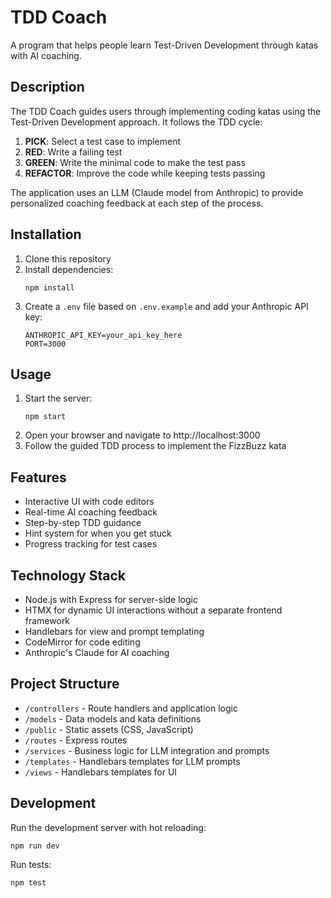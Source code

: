 # TDD Coach

A program that helps people learn Test-Driven Development through katas with AI coaching.

## Description

The TDD Coach guides users through implementing coding katas using the Test-Driven Development approach. It follows the TDD cycle:

1. **PICK**: Select a test case to implement
2. **RED**: Write a failing test
3. **GREEN**: Write the minimal code to make the test pass
4. **REFACTOR**: Improve the code while keeping tests passing

The application uses an LLM (Claude model from Anthropic) to provide personalized coaching feedback at each step of the process.

## Installation

1. Clone this repository
2. Install dependencies:
   ```
   npm install
   ```
3. Create a `.env` file based on `.env.example` and add your Anthropic API key:
   ```
   ANTHROPIC_API_KEY=your_api_key_here
   PORT=3000
   ```

## Usage

1. Start the server:
   ```
   npm start
   ```
2. Open your browser and navigate to http://localhost:3000
3. Follow the guided TDD process to implement the FizzBuzz kata

## Features

- Interactive UI with code editors
- Real-time AI coaching feedback
- Step-by-step TDD guidance
- Hint system for when you get stuck
- Progress tracking for test cases

## Technology Stack

- Node.js with Express for server-side logic
- HTMX for dynamic UI interactions without a separate frontend framework
- Handlebars for view and prompt templating
- CodeMirror for code editing
- Anthropic's Claude for AI coaching

## Project Structure

- `/controllers` - Route handlers and application logic
- `/models` - Data models and kata definitions
- `/public` - Static assets (CSS, JavaScript)
- `/routes` - Express routes
- `/services` - Business logic for LLM integration and prompts
- `/templates` - Handlebars templates for LLM prompts
- `/views` - Handlebars templates for UI

## Development

Run the development server with hot reloading:
```
npm run dev
```

Run tests:
```
npm test
```